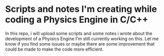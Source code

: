 # Scripts and notes I'm creating while coding a Physics Engine in C/C++

In this repo, i will upload some scripts and some notes i wrote about the development of a Phyisics Engine
I'm still currently working on this. Let me know if you find some issues or maybe there are some improvement that could be made to make the code more efficient.
